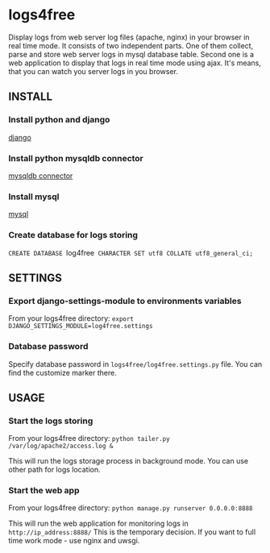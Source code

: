 # logs4free
Display logs from web server log files (apache, nginx) in your browser in real time mode.
It consists of two independent parts. One of them collect, parse and store web server logs in mysql database table.
Second one is a web application to display that logs in real time mode using ajax.
It's means, that you can watch you server logs in you browser.


## INSTALL

### Install python and django
[django](https://docs.djangoproject.com/en/1.8/intro/install/)


### Install python mysqldb connector
[mysqldb connector](http://mysql-python.sourceforge.net/MySQLdb.html#installation)


### Install mysql
[mysql](http://dev.mysql.com/doc/refman/5.7/en/installing.html)


### Create database for logs storing
`CREATE DATABASE `log4free` CHARACTER SET utf8 COLLATE utf8_general_ci;`


## SETTINGS

### Export django-settings-module to environments variables

From your logs4free directory:
`export DJANGO_SETTINGS_MODULE=log4free.settings`

### Database password
Specify database password in `logs4free/log4free.settings.py` file. You can find the customize marker there.


## USAGE

### Start the logs storing

From your logs4free directory:
`python tailer.py /var/log/apache2/access.log &`

This will run the logs storage process in background mode. You can use other path for logs location.

### Start the web app
From your logs4free directory:
`python manage.py runserver 0.0.0.0:8888`

This will run the web application for monitoring logs in `http://ip_address:8888/`
This is the temporary decision. If you want to full time work mode - use nginx and uwsgi.
